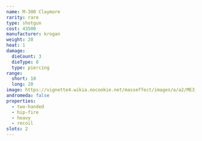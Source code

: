 ```yaml
---
name: M-300 Claymore
rarity: rare
type: shotgun
cost: 43500
manufacturer: krogan
weight: 20
heat: 1
damage:
  dieCount: 3
  dieType: 8
  type: piercing
range:
  short: 10
  long: 20
image: https://vignette4.wikia.nocookie.net/masseffect/images/a/a2/ME3_Claymore_Shotgun.png/revision/latest?cb=20120317200800
andromeda: false
properties:
  - two-handed
  - hip-fire
  - heavy
  - recoil
slots: 2
---
```

